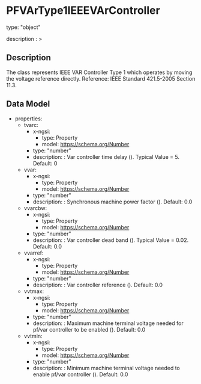 # PFVArType1IEEEVArController
type: "object"
description : >
## Description
The class represents IEEE VAR Controller Type 1 which operates by moving the voltage reference directly.  Reference: IEEE Standard 421.5-2005 Section 11.3.

## Data Model
  - properties:
    - tvarc:
      - x-ngsi:
        - type: Property
        - model: https://schema.org/Number
      - type: "number"
      - description: : Var controller time delay ().  Typical Value = 5. Default: 0
    - vvar:
      - x-ngsi:
        - type: Property
        - model: https://schema.org/Number
      - type: "number"
      - description: : Synchronous machine power factor (). Default: 0.0
    - vvarcbw:
      - x-ngsi:
        - type: Property
        - model: https://schema.org/Number
      - type: "number"
      - description: : Var controller dead band ().  Typical Value = 0.02. Default: 0.0
    - vvarref:
      - x-ngsi:
        - type: Property
        - model: https://schema.org/Number
      - type: "number"
      - description: : Var controller reference (). Default: 0.0
    - vvtmax:
      - x-ngsi:
        - type: Property
        - model: https://schema.org/Number
      - type: "number"
      - description: : Maximum machine terminal voltage needed for pf/var controller to be enabled (). Default: 0.0
    - vvtmin:
      - x-ngsi:
        - type: Property
        - model: https://schema.org/Number
      - type: "number"
      - description: : Minimum machine terminal voltage needed to enable pf/var controller (). Default: 0.0
